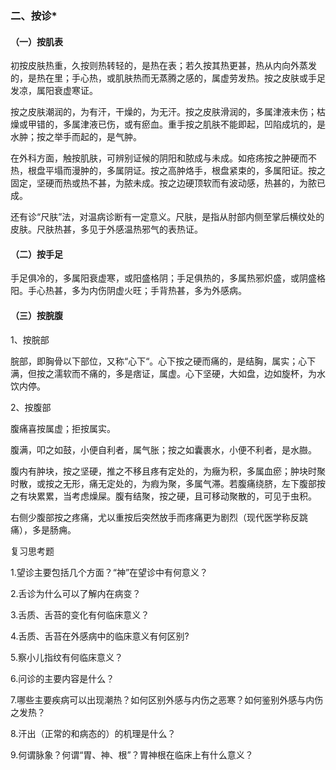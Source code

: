 ### 二、按诊*

#### （一）按肌表

初按皮肤热重，久按则热转轻的，是热在表；若久按其热更甚，热从内向外蒸发的，是热在里；手心热，或肌肤热而无蒸腾之感的，属虚劳发热。按之皮肤或手足发凉，属阳衰虚寒证。

按之皮肤潮润的，为有汗，干燥的，为无汗。按之皮肤滑润的，多属津液未伤；枯燥或甲错的，多属津液已伤，或有瘀血。重手按之肌肤不能即起，凹陷成坑的，是水肿；按之举手而起的，是气肿。

在外科方面，触按肌肤，可辨别证候的阴阳和脓成与未成。如疮疡按之肿硬而不热，根盘平塌而漫肿的，多属阴证。按之高肿烙手，根盘紧束的，多属阳证。按之固定，坚硬而热或热不甚，为脓未成。按之边硬顶软而有波动感，热甚的，为脓已成。

还有诊“尺肤”法，对温病诊断有一定意义。尺肤，是指从肘部内侧至掌后横纹处的皮肤。尺肤热甚，多见于外感温热邪气的表热证。

#### （二）按手足

手足俱冷的，多属阳衰虚寒，或阳盛格阴；手足俱热的，多属热邪炽盛，或阴盛格阳。手心热甚，多为内伤阴虚火旺；手背热甚，多为外感病。

#### （三）按脘腹

1、按脘部

脘部，即胸骨以下部位，又称“心下“。心下按之硬而痛的，是结胸，属实；心下满，但按之濡软而不痛的，多是痞证，属虚。心下坚硬，大如盘，边如旋杯，为水饮内停。

2、按腹部

腹痛喜按属虚；拒按属实。

腹满，叩之如鼓，小便自利者，属气胀；按之如囊裹水，小便不利者，是水臌。

腹内有肿块，按之坚硬，推之不移且疼有定处的，为癥为积，多属血瘀；肿块时聚时散，或按之无形，痛无定处的，为瘕为聚，多属气滞。若腹痛绕脐，左下腹部按之有块累累，当考虑燥屎。腹有结聚，按之硬，且可移动聚散的，可见于虫积。

右侧少腹部按之疼痛，尤以重按后突然放手而疼痛更为剧烈（现代医学称反跳痛），多是肠痈。

复习思考题

1.望诊主要包括几个方面？“神”在望诊中有何意义？

2.舌诊为什么可以了解内在病变？

3.舌质、舌苔的变化有何临床意义？

4.舌质、舌苔在外感病中的临床意义有何区别?

5.察小儿指纹有何临床意义？

6.问诊的主要内容是什么？

7.哪些主要疾病可以出现潮热？如何区别外感与内伤之恶寒？如何鉴别外感与内伤之发热？

8.汗出（正常的和病态的）的机理是什么？

9.何谓脉象？何谓“胃、神、根”？胃神根在临床上有什么意义？
